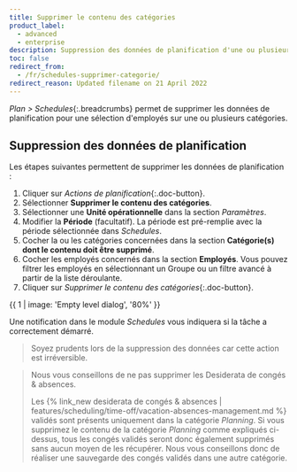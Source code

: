 ```yaml
---
title: Supprimer le contenu des catégories
product_label:
  - advanced
  - enterprise
description: Suppression des données de planification d'une ou plusieurs catégories
toc: false
redirect_from:
  - /fr/schedules-supprimer-categorie/
redirect_reason: Updated filename on 21 April 2022
---
```


_Plan > Schedules_{:.breadcrumbs} permet de supprimer les données de planification pour une sélection d'employés sur une ou plusieurs catégories.

## Suppression des données de planification

Les étapes suivantes permettent de supprimer les données de planification :

1. Cliquer sur _Actions de planification_{:.doc-button}.
2. Sélectionner **Supprimer le contenu des catégories**.
3. Sélectionner une **Unité opérationnelle** dans la section _Paramètres_.
4. Modifier la **Période** (facultatif). La période est pré-remplie avec la période sélectionnée dans _Schedules_.
5. Cocher la ou les catégories concernées dans la section **Catégorie(s) dont le contenu doit être supprimé**.
6. Cocher les employés concernés dans la section **Employés**. Vous pouvez filtrer les employés en sélectionnant un Groupe ou un filtre avancé à partir de la liste déroulante.
7. Cliquer sur _Supprimer le contenu des catégories_{:.doc-button}.

{{ 1 | image: 'Empty level dialog', '80%' }}

Une notification dans le module _Schedules_ vous indiquera si la tâche a correctement démarré.

> Soyez prudents lors de la suppression des données car cette action est irréversible.

> Nous vous conseillons de ne pas supprimer les Desiderata de congés & absences.
>
> Les {% link_new desiderata de congés & absences | features/scheduling/time-off/vacation-absences-management.md %} validés sont présents uniquement dans la catégorie _Planning_. Si vous supprimez le contenu de la catégorie _Planning_ comme expliqués ci-dessus, tous les congés validés seront donc également supprimés sans aucun moyen de les récupérer. Nous vous conseillons donc de réaliser une sauvegarde des congés validés dans une autre catégorie.
